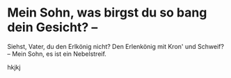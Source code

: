 # Mein Sohn, was birgst du so bang dein Gesicht? –
Siehst, Vater, du den Erlkönig nicht?
Den Erlenkönig mit Kron' und Schweif? –
Mein Sohn, es ist ein Nebelstreif.

hkjkj